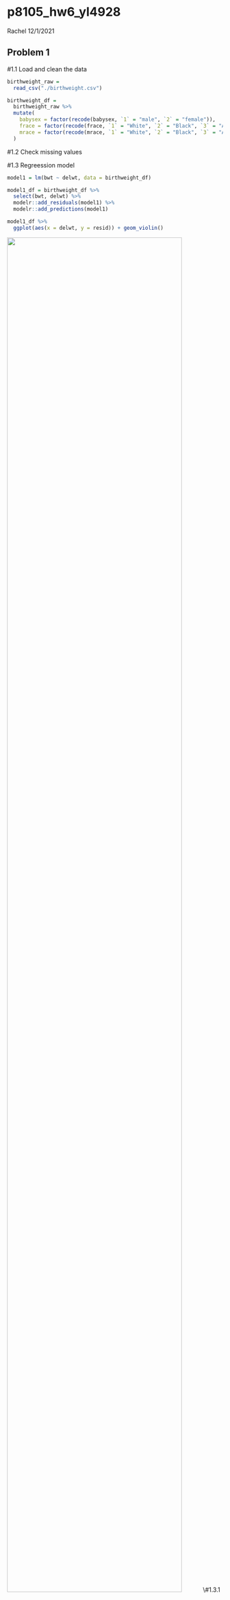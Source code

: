 p8105\_hw6\_yl4928
================
Rachel
12/1/2021

## Problem 1

\#1.1 Load and clean the data

``` r
birthweight_raw = 
  read_csv("./birthweight.csv")
```

``` r
birthweight_df = 
  birthweight_raw %>% 
  mutate(
    babysex = factor(recode(babysex, `1` = "male", `2` = "female")),
    frace = factor(recode(frace, `1` = "White", `2` = "Black", `3` = "Asian", `4` = "Puerto Rican", `8` = "Other", `9` = "Unknown")), 
    mrace = factor(recode(mrace, `1` = "White", `2` = "Black", `3` = "Asian", `4` = "Puerto Rican", `8` = "Other"))
  )
```

\#1.2 Check missing values

\#1.3 Regreession model

``` r
model1 = lm(bwt ~ delwt, data = birthweight_df)
```

``` r
model1_df = birthweight_df %>% 
  select(bwt, delwt) %>% 
  modelr::add_residuals(model1) %>% 
  modelr::add_predictions(model1)

model1_df %>% 
  ggplot(aes(x = delwt, y = resid)) + geom_violin()
```

<img src="p8105_hw6_ly4928_files/figure-gfm/unnamed-chunk-4-1.png" width="90%" />
\#1.3.1 Compare model to two others (One using length at birth and
gestational age as predictors (main effects only); One using head
circumference, length, sex, and all interactions (including the
three-way interaction) between these)

``` r
birthweight_cv_df = 
  crossv_mc(birthweight_df, 100) %>% 
  mutate(
    train = map(train, as_tibble), 
    test = map(test, as_tibble)
  ) %>% 
  
  mutate(
    model1 = map(train, ~lm(bwt ~ delwt, data = .x)),
    model2 = map(train, ~lm(bwt ~ blength + gaweeks, data = .x)),
    model3 = map(train, ~lm(bwt ~ bhead + blength + babysex + bhead*blength + bhead*babysex + blength*babysex + bhead*blength*babysex, data = .x))) %>% 
  
  mutate(
    rmse_model1 = map2_dbl(model1, test, ~rmse(model = .x, data = .y)), 
    rmse_model2 = map2_dbl(model2, test, ~rmse(model = .x, data = .y)), 
    rmse_model3 = map2_dbl(model3, test, ~rmse(model = .x, data = .y))
  )
```

…The output

``` r
birthweight_cv_df %>% 
  select(starts_with("rmse")) %>% 
  pivot_longer(
    everything(), 
    names_to = "model",
    values_to = "rmse",
    names_prefix = "rmse_"
  ) %>% 
  ggplot(aes(x = model, y = rmse)) + geom_boxplot()
```

<img src="p8105_hw6_ly4928_files/figure-gfm/unnamed-chunk-6-1.png" width="90%" />
Comparing to other two models, `Model3` is the best model.

## Problem 2

# Load the data

``` r
weather_df = 
  rnoaa::meteo_pull_monitors(
    c("USW00094728"),
    var = c("PRCP", "TMIN", "TMAX"), 
    date_min = "2017-01-01",
    date_max = "2017-12-31") %>%
  mutate(
    name = recode(id, USW00094728 = "CentralPark_NY"),
    tmin = tmin / 10,
    tmax = tmax / 10) %>%
  select(name, id, everything())
```

\#Bootstrapping

``` r
boot_sample = function(df) {
  sample_frac(df, replace = TRUE)
}
```

``` r
bootstrapping = 
  tibble(
    strap_number = 1:5000,
    strap_sample = rerun(5000, boot_sample(weather_df))
  )
```

``` r
bootstrap_results_r = 
  bootstrapping %>% 
  mutate(
    models = map(strap_sample, ~lm(tmax~tmin, data = .x)), 
    results1 = map(models, broom::glance)
  ) %>%
  select(-strap_sample, -models) %>% 
  unnest(results1)

bootstrap_results_r %>% 
  ggplot(aes(x = r.squared)) + geom_density()
```

<img src="p8105_hw6_ly4928_files/figure-gfm/unnamed-chunk-10-1.png" width="90%" />
The distribution is approximately normal, however, it has a heavy tail
extending to low values, features that may be related to the frequency
with large outliers are included in the bootstrap sample.

``` r
bootstrap_results_beta = 
  bootstrapping %>% 
  mutate(
    models = map(strap_sample, ~lm(tmax ~ tmin, data = .x)),
    results2 = map(models, broom::tidy)
  ) %>% 
  select(-strap_sample, -models) %>% 
  unnest(results2)

bootstrap_results_log = 
  bootstrap_results_beta %>% 
  select(strap_number, term, estimate) %>% 
  pivot_wider(
    names_from = term, 
    values_from = estimate
  ) %>% 
  mutate(log = log(`(Intercept)`*`tmin`))


ggplot(bootstrap_results_log, aes(x = log)) + geom_density()
```

<img src="p8105_hw6_ly4928_files/figure-gfm/unnamed-chunk-11-1.png" width="90%" />
The distribution is also approximately normal, a little tail extending
to lower values, which indicates tehre might be large outliers included.

\#Confidence interval

``` r
bootstrap_results_r %>% 
  summarise(
    ci_lower = quantile(r.squared, 0.025),
    ci_upper = quantile(r.squared, 0.975)
  ) %>% 
  knitr::kable()
```

| ci\_lower | ci\_upper |
|----------:|----------:|
| 0.8938429 | 0.9277504 |

``` r
bootstrap_results_log %>% 
  summarise(
    ci_lower = quantile(log, 0.025), 
    ci_upper = quantile(log, 0.975)
  ) %>% 
  knitr::kable()
```

| ci\_lower | ci\_upper |
|----------:|----------:|
|  1.964595 |  2.058463 |

The 95% confidence intervals are `(0.8940, 0.9274)` and
`(1.9657,2.0586)` for `r-squared` and `log(beta0*beta1)`, respectively.
